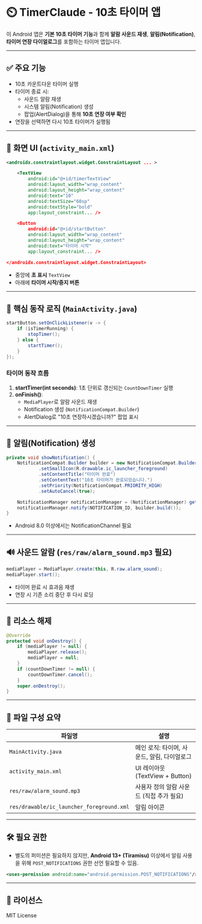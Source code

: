 # ⏲️ TimerClaude - 10초 타이머 앱

이 Android 앱은 **기본 10초 타이머 기능**과 함께 **알람 사운드 재생**, **알림(Notification)**, **타이머 연장 다이얼로그**를 포함하는 타이머 앱입니다.

---

## ✅ 주요 기능

- 10초 카운트다운 타이머 실행
- 타이머 종료 시:
  - 사운드 알람 재생
  - 시스템 알림(Notification) 생성
  - 팝업(AlertDialog)을 통해 **10초 연장 여부 확인**
- 연장을 선택하면 다시 10초 타이머가 실행됨

---

## 📱 화면 UI (`activity_main.xml`)

```xml
<androidx.constraintlayout.widget.ConstraintLayout ... >

    <TextView
        android:id="@+id/timerTextView"
        android:layout_width="wrap_content"
        android:layout_height="wrap_content"
        android:text="10"
        android:textSize="60sp"
        android:textStyle="bold"
        app:layout_constraint... />

    <Button
        android:id="@+id/startButton"
        android:layout_width="wrap_content"
        android:layout_height="wrap_content"
        android:text="타이머 시작"
        app:layout_constraint... />

</androidx.constraintlayout.widget.ConstraintLayout>
```

- 중앙에 **초 표시** `TextView`  
- 아래에 **타이머 시작/중지 버튼**

---

## 🧠 핵심 동작 로직 (`MainActivity.java`)

```java
startButton.setOnClickListener(v -> {
    if (isTimerRunning) {
        stopTimer();
    } else {
        startTimer();
    }
});
```

### 타이머 동작 흐름

1. **startTimer(int seconds)**: 1초 단위로 갱신되는 `CountDownTimer` 실행  
2. **onFinish()**:
   - `MediaPlayer`로 알람 사운드 재생  
   - Notification 생성 (`NotificationCompat.Builder`)  
   - AlertDialog로 "10초 연장하시겠습니까?" 팝업 표시

---

## 🔔 알림(Notification) 생성

```java
private void showNotification() {
    NotificationCompat.Builder builder = new NotificationCompat.Builder(this, CHANNEL_ID)
            .setSmallIcon(R.drawable.ic_launcher_foreground)
            .setContentTitle("타이머 완료")
            .setContentText("10초 타이머가 완료되었습니다.")
            .setPriority(NotificationCompat.PRIORITY_HIGH)
            .setAutoCancel(true);

    NotificationManager notificationManager = (NotificationManager) getSystemService(Context.NOTIFICATION_SERVICE);
    notificationManager.notify(NOTIFICATION_ID, builder.build());
}
```

- Android 8.0 이상에서는 NotificationChannel 필요

---

## 🔊 사운드 알람 (`res/raw/alarm_sound.mp3` 필요)

```java
mediaPlayer = MediaPlayer.create(this, R.raw.alarm_sound);
mediaPlayer.start();
```

- 타이머 완료 시 효과음 재생  
- 연장 시 기존 소리 중단 후 다시 로딩

---

## 🧼 리소스 해제

```java
@Override
protected void onDestroy() {
    if (mediaPlayer != null) {
        mediaPlayer.release();
        mediaPlayer = null;
    }
    if (countDownTimer != null) {
        countDownTimer.cancel();
    }
    super.onDestroy();
}
```

---

## 📁 파일 구성 요약

| 파일명 | 설명 |
|--------|------|
| `MainActivity.java` | 메인 로직: 타이머, 사운드, 알림, 다이얼로그 |
| `activity_main.xml` | UI 레이아웃 (TextView + Button) |
| `res/raw/alarm_sound.mp3` | 사용자 정의 알람 사운드 (직접 추가 필요) |
| `res/drawable/ic_launcher_foreground.xml` | 알림 아이콘 |

---

## 🛠️ 필요 권한

- 별도의 퍼미션은 필요하지 않지만, **Android 13+ (Tiramisu)** 이상에서 알림 사용을 위해 `POST_NOTIFICATIONS` 권한 선언 필요할 수 있음.

```xml
<uses-permission android:name="android.permission.POST_NOTIFICATIONS"/>
```

---

## 🪪 라이선스

MIT License
